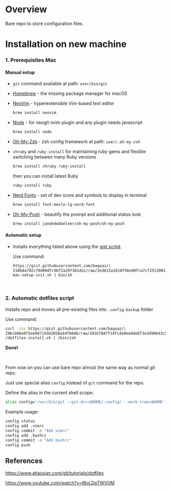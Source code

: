 # Overview

Bare repo to store configuration files.

# Installation on new machine

### 1. Prerequisites Mac

#### Manual setup

* `git` command available at path: `user/bin/git`

* [Homebrew](https://brew.sh) - the missing package manager for macOS

* [NeoVim](https://neovim.io) - hyperextensible Vim-based text editor
    ```sh
    brew install neovim
    ```
* [Node](https://nodejs.org/en) - for neogit nvim plugin and any plugin needs javascript
    ```sh
    brew install node
    ```
* [Oh-My-Zsh](https://ohmyz.sh) - zsh config framework at path: `user/.oh-my-zsh`

* `chruby` and `ruby-install` for maintaining ruby gems
  and flexible switching between many Ruby versions
    ```sh
    brew install chruby ruby-install
    ```
    then you can install latest Ruby
    ```sh
    ruby-install ruby
    ```
* [Nerd Fonts](https://www.nerdfonts.com) - set of dev icons and symbols to display in terminal
    ```sh
    brew install font-meslo-lg-nerd-font
    ```

* [Oh-My-Posh](https://ohmyposh.dev) - beautify the prompt and additional status look
  ```sh 
  brew install jandedobbeleer/oh-my-posh/oh-my-posh
  ```
  
#### Automatic setup

  - Installs everything listed above using the [gist script](https://gist.github.com/baquaz/510b8a702c79d00d7c9bf2a297381da1#file-mac-setup-init-sh).

    Use command:
    ```bash
    https://gist.githubusercontent.com/baquaz/\
    510b8a702c79d00d7c9bf2a297381da1/raw/2ed615a1610756ed0fca7cf251300129238b7f7a/\
    mac-setup-init.sh | bin/sh
    ```
    
<br>

### 2. Automatic dotfiles script 

Installs repo and moves all pre-existing files into `.config-backup` folder

Use command: 
```bash
curl -Lks https://gist.githubusercontent.com/baquaz/\
296cb06e075ee9d715dd2058a44fb686/raw/281b7847f14fcda0ee8de6f3e3d90643c5866389\
/dotfiles-install.sh | /bin/zsh
```
**Done!**

<br>

From now on you can use bare repo almost the same way as normal git repo.

Just use special alias `config` instead of `git` command for the repo.

Define the alias in the current shell scope:
```bash
alias config='/usr/bin/git --git-dir=$HOME/.config/ --work-tree=$HOME'
```
Example usage:
```bash
config status
config add .vimrc
config commit -m "Add vimrc"
config add .bashrc
config commit -m "Add bashrc"
config push
```

## References

https://www.atlassian.com/git/tutorials/dotfiles

https://www.youtube.com/watch?v=tBoLDpTWVOM
